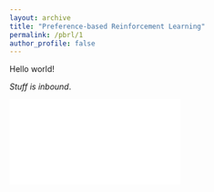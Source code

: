 ```yaml
---
layout: archive
title: "Preference-based Reinforcement Learning"
permalink: /pbrl/1
author_profile: false
---
```


Hello world!

*Stuff is inbound*.

<iframe src="_pages/pbrl/rand_images.html" style="border:none;"></iframe>